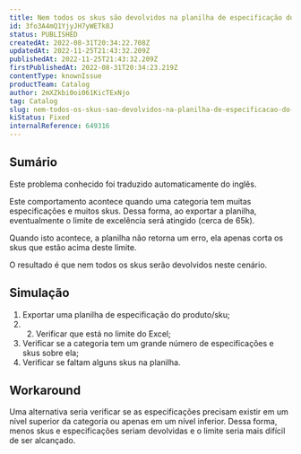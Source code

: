 ```yaml
---
title: Nem todos os skus são devolvidos na planilha de especificação do produto/sku
id: 3fo3A4mQ1YjyJH7yWETk8J
status: PUBLISHED
createdAt: 2022-08-31T20:34:22.708Z
updatedAt: 2022-11-25T21:43:32.209Z
publishedAt: 2022-11-25T21:43:32.209Z
firstPublishedAt: 2022-08-31T20:34:23.219Z
contentType: knownIssue
productTeam: Catalog
author: 2mXZkbi0oi061KicTExNjo
tag: Catalog
slug: nem-todos-os-skus-sao-devolvidos-na-planilha-de-especificacao-do-produtosku
kiStatus: Fixed
internalReference: 649316
---
```


## Sumário

<div class="alert alert-info">
  <p>Este problema conhecido foi traduzido automaticamente do inglês.</p>
</div>


Este comportamento acontece quando uma categoria tem muitas especificações e muitos skus. Dessa forma, ao exportar a planilha, eventualmente o limite de excelência será atingido (cerca de 65k).

Quando isto acontece, a planilha não retorna um erro, ela apenas corta os skus que estão acima deste limite.

O resultado é que nem todos os skus serão devolvidos neste cenário.



## Simulação



1. Exportar uma planilha de especificação do produto/sku;
2. 2. Verificar que está no limite do Excel;
3. Verificar se a categoria tem um grande número de especificações e skus sobre ela;
4. Verificar se faltam alguns skus na planilha.



## Workaround



Uma alternativa seria verificar se as especificações precisam existir em um nível superior da categoria ou apenas em um nível inferior. Dessa forma, menos skus e especificações seriam devolvidas e o limite seria mais difícil de ser alcançado.

